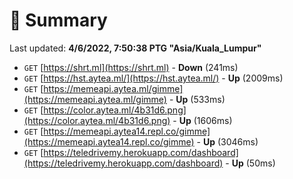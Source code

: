 # 📖 Summary
Last updated: **4/6/2022, 7:50:38 PTG "Asia/Kuala_Lumpur"**

- `GET` [https://shrt.ml](https://shrt.ml) - **Down** (241ms)
- `GET` [https://hst.aytea.ml/](https://hst.aytea.ml/) - **Up** (2009ms)
- `GET` [https://memeapi.aytea.ml/gimme](https://memeapi.aytea.ml/gimme) - **Up** (533ms)
- `GET` [https://color.aytea.ml/4b31d6.png](https://color.aytea.ml/4b31d6.png) - **Up** (1606ms)
- `GET` [https://memeapi.aytea14.repl.co/gimme](https://memeapi.aytea14.repl.co/gimme) - **Up** (3046ms)
- `GET` [https://teledrivemy.herokuapp.com/dashboard](https://teledrivemy.herokuapp.com/dashboard) - **Up** (50ms)
